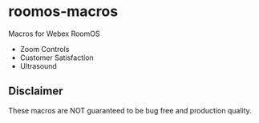 # roomos-macros

Macros for Webex RoomOS

- Zoom Controls
- Customer Satisfaction
- Ultrasound


## Disclaimer

These macros are NOT guaranteed to be bug free and production quality.